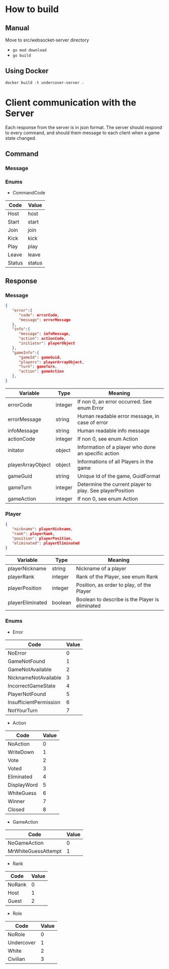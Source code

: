 # How to build

## Manual
Move to src/websocket-server directory 
- `go mod download`
- `go build`

## Using Docker
`docker build -t undercover-server .`

# Client communication with the Server
Each response from the server is in json format.
The server should respond to every command, and should them message to each client when a game state changed.

## Command
### Message
### Enums
- CommandCode

| Code | Value |
|---|---|
| Host | host |
| Start | start |
| Join | join |
| Kick | kick |
| Play | play |
| Leave | leave |
| Status | status |

## Response
### Message
```json
{
   "error":{
      "code": errorCode,
      "message": errorMessage
   },
   "info":{
      "message": infoMessage,
      "action": actionCode,
      "initiator": playerObject
   },
   "gameInfo":{
      "gameId": gameGuid,
      "players": playerArrayObject,
      "turn": gameTurn,
      "action": gameAction
   },
}
```

| Variable | Type | Meaning |
|---|---|---|
| errorCode | integer | If non 0, an error occurred. See enum Error |
| errorMessage | string | Human readable error message, in case of error |
| infoMessage | string | Human readable info message |
| actionCode | integer | If non 0, see enum Action |
| initator | object | Information of a player who done an specific action |
| playerArrayObject | object | Informations of all Players in the game |
| gameGuid | string | Unique Id of the game, GuidFormat |
| gameTurn | integer | Determine the current player to play. See playerPosition |
| gameAction | integer | If non 0, see enum Action |

### Player
```json
{
   "nickname": playerNickname,
   "rank": playerRank,
   "position": playerPosition,
   "eliminated": playerEliminated
}
```

| Variable | Type | Meaning |
|---|---|---|
| playerNickname | string | Nickname of a player |
| playerRank | integer | Rank of the Player, see enum Rank |
| playerPosition | integer | Position, as order to play, of the Player |
| playerEliminated | boolean | Boolean to describe is the Player is eliminated |

### Enums
- Error

| Code | Value |
|---|---|
| NoError | 0 |
| GameNotFound | 1 |
| GameNotAvailable | 2 |
| NicknameNotAvailable | 3 |
| IncorrectGameState | 4 |
| PlayerNotFound | 5 |
| InsufficientPermission | 6 |
| NotYourTurn | 7 |

- Action

| Code | Value |
|---|---|
| NoAction | 0 |
| WriteDown | 1 |
| Vote | 2 |
| Voted | 3 |
| Eliminated | 4 |
| DisplayWord | 5 |
| WhiteGuess | 6 |
| Winner | 7 |
| Closed | 8 |

- GameAction

| Code | Value |
|---|---|
| NoGameAction | 0 |
| MrWhiteGuessAttempt | 1 |

- Rank

| Code | Value |
|---|---|
| NoRank | 0 |
| Host | 1 |
| Guest | 2 |

- Role

| Code | Value |
|---|---|
| NoRole | 0 |
| Undercover | 1 |
| White | 2 |
| Civilian | 3 |